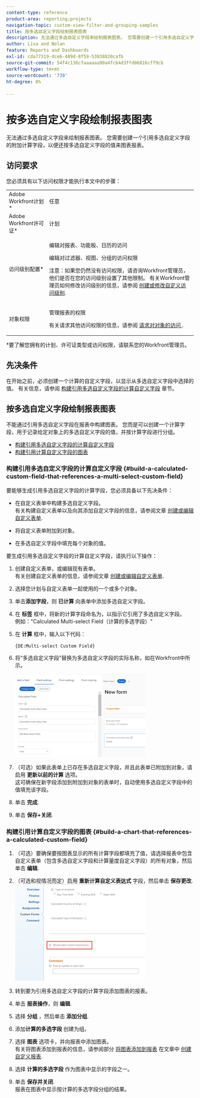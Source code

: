 ```yaml
---
content-type: reference
product-area: reporting;projects
navigation-topic: custom-view-filter-and-grouping-samples
title: 按多选自定义字段绘制报表图表
description: 无法通过多选自定义字段来绘制报表图表。 您需要创建一个引用多选自定义字段的附加计算字段，以便还按多选自定义字段的值来图表报表。
author: Lisa and Nolan
feature: Reports and Dashboards
exl-id: cda77319-dce6-409d-8f59-53838820cafb
source-git-commit: 54f4c136cfaaaaaa90a4fc64d3ffd06816cff9cb
workflow-type: tm+mt
source-wordcount: '739'
ht-degree: 0%

---
```


# 按多选自定义字段绘制报表图表

无法通过多选自定义字段来绘制报表图表。 您需要创建一个引用多选自定义字段的附加计算字段，以便还按多选自定义字段的值来图表报表。

## 访问要求

您必须具有以下访问权限才能执行本文中的步骤：

<table style="table-layout:auto"> 
 <col> 
 <col> 
 <tbody> 
  <tr> 
   <td role="rowheader">Adobe Workfront计划*</td> 
   <td> <p>任意</p> </td> 
  </tr> 
  <tr> 
   <td role="rowheader">Adobe Workfront许可证*</td> 
   <td> <p>计划 </p> </td> 
  </tr> 
  <tr> 
   <td role="rowheader">访问级别配置*</td> 
   <td> <p>编辑对报表、功能板、日历的访问</p> <p>编辑对过滤器、视图、分组的访问权限</p> <p>注意：如果您仍然没有访问权限，请咨询Workfront管理员，他们是否在您的访问级别设置了其他限制。 有关Workfront管理员如何修改访问级别的信息，请参阅 <a href="../../../administration-and-setup/add-users/configure-and-grant-access/create-modify-access-levels.md" class="MCXref xref">创建或修改自定义访问级别</a>.</p> </td> 
  </tr> 
  <tr> 
   <td role="rowheader">对象权限</td> 
   <td> <p>管理报表的权限</p> <p>有关请求其他访问权限的信息，请参阅 <a href="../../../workfront-basics/grant-and-request-access-to-objects/request-access.md" class="MCXref xref">请求对对象的访问 </a>.</p> </td> 
  </tr> 
 </tbody> 
</table>

&#42;要了解您拥有的计划、许可证类型或访问权限，请联系您的Workfront管理员。

## 先决条件

在开始之前，必须创建一个计算的自定义字段，以显示从多选自定义字段中选择的值。 有关信息，请参阅 [构建引用多选自定义字段的计算自定义字段](#build-a-calculated-custom-field-that-references-a-multi-select-custom-field) 章节。

## 按多选自定义字段绘制报表图表

<!--
<p data-mc-conditions="QuicksilverOrClassic.Draft mode">(NOTE: this moved to its own article, linked in the Note above!)</p>
-->

不能通过引用多选自定义字段在报表中构建图表。 您而是可以创建一个计算字段，用于记录给定对象上的多选自定义字段的值，并按计算字段进行分组。 

* [构建引用多选自定义字段的计算自定义字段](#build-a-calculated-custom-field-that-references-a-multi-select-custom-field)
* [构建引用计算自定义字段的图表](#build-a-chart-that-references-a-calculated-custom-field)

### 构建引用多选自定义字段的计算自定义字段 {#build-a-calculated-custom-field-that-references-a-multi-select-custom-field}

要能够生成引用多选自定义字段的计算字段，您必须具备以下先决条件：

* 在自定义表单中构建多选自定义字段。\
   有关构建自定义表单以及向其添加自定义字段的信息，请参阅文章 [创建或编辑自定义表单](../../../administration-and-setup/customize-workfront/create-manage-custom-forms/create-or-edit-a-custom-form.md).

* 将自定义表单附加到对象。
* 在多选自定义字段中填充每个对象的值。

要生成引用多选自定义字段的计算自定义字段，请执行以下操作：

1. 创建自定义表单，或编辑现有表单。\
   有关创建自定义表单的信息，请参阅文章 [创建或编辑自定义表单](../../../administration-and-setup/customize-workfront/create-manage-custom-forms/create-or-edit-a-custom-form.md).

1. 选择您计划与自定义表单一起使用的一个或多个对象。
1. 单击&#x200B;**添加字段**，则 **已计算** 向表单中添加多选自定义字段。

1. 在 **标签** 框中，将新的计算字段命名为，以指示它引用了多选自定义字段。\
   例如：&quot;Calculated Multi-select Field（计算的多选字段）&quot;

1. 在 **计算** 框中，输入以下代码：

   ```
   {DE:Multi-select Custom Field}
   ```

1. 将“多选自定义字段”替换为多选自定义字段的实际名称，如在Workfront中所示。

   ![](assets/calculated-multi-select-custom-field-nwe-350x223.png)

1. （可选）如果此表单上已存在多选自定义字段，并且此表单已附加到对象，请启用 **更新以前的计算** 选项。\
   这可确保在新字段添加到附加到对象的表单时，自动使用多选自定义字段中的值填充该字段。

1. 单击 **完成**.
1. 单击 **保存+关闭**.

### 构建引用计算自定义字段的图表 {#build-a-chart-that-references-a-calculated-custom-field}

1. （可选）要确保要按图表显示的所有计算字段都填充了值，请选择报表中包含自定义表单（包含多选自定义字段和计算量度自定义字段）的所有对象，然后单击 **编辑**.
1. （可选和视情况而定）启用 **重新计算自定义表达式** 字段，然后单击 **保存更改**.\
   ![](assets/recalculate-custom-expressions-350x259.png)

1. 转到要为引用多选自定义字段的计算字段添加图表的报表。
1. 单击 **报表操作**，则 **编辑**.

1. 选择 <strong>分组</strong> ，然后单击 <strong>添加分组</strong>.
1. 添加<strong>计算的多选字段</strong> 创建为组。
1. 选择 <strong>图表</strong> 选项卡，并向报表中添加图表。<br>有关将图表添加到报表的信息，请参阅部分 <a href="../../../reports-and-dashboards/reports/creating-and-managing-reports/create-custom-report.md#add-a-chart" class="MCXref xref">将图表添加到报表</a> 在文章中 <a href="../../../reports-and-dashboards/reports/creating-and-managing-reports/create-custom-report.md" class="MCXref xref">创建自定义报表</a>.
1. 选择 <strong>计算的多选字段</strong> 作为图表中显示的字段之一。
1. 单击 <strong>保存并关闭</strong>.<br>报表在图表中显示按计算的多选字段分组的结果。
